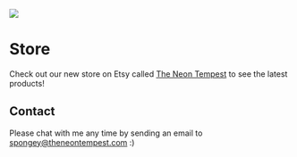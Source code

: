 
![](theneontempest.github.io/images/Blue1.JPG)

# Store

Check out our new store on Etsy called [The Neon Tempest](https://www.etsy.com/shop/TheNeonTempest?ref=l2-shopheader-name) to see the latest products! 


## Contact

Please chat with me any time by sending an email to spongey@theneontempest.com :) 


